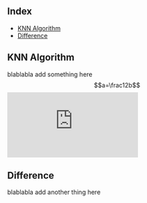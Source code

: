 

## Index
- [KNN Algorithm](#KNN-Algorithm)
- [Difference](#Difference)

## KNN Algorithm
blablabla
add something here 
$$a=\frac12b$$
![equation](http://www.sciweavers.org/tex2img.php?eq=1%2Bsin%28mc%5E2%29&bc=White&fc=Black&im=jpg&fs=12&ff=arev&edit=)


## Difference
blablabla
add another thing here
<!--stackedit_data:
eyJoaXN0b3J5IjpbMTY4NTQ5ODE1OSwtNDU3Njk0NTkwLC0xND
g4NDg4ODAsLTQwNTA5ODcxMywtNDA1MDk4NzEzXX0=
-->
